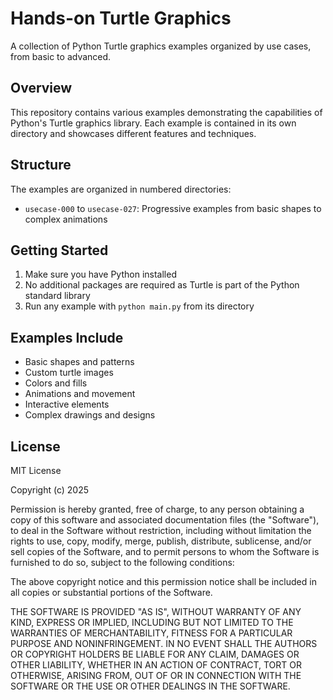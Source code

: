 # Hands-on Turtle Graphics

A collection of Python Turtle graphics examples organized by use cases, from basic to advanced.

## Overview

This repository contains various examples demonstrating the capabilities of Python's Turtle graphics library. Each example is contained in its own directory and showcases different features and techniques.

## Structure

The examples are organized in numbered directories:

- `usecase-000` to `usecase-027`: Progressive examples from basic shapes to complex animations

## Getting Started

1. Make sure you have Python installed
2. No additional packages are required as Turtle is part of the Python standard library
3. Run any example with `python main.py` from its directory

## Examples Include

- Basic shapes and patterns
- Custom turtle images
- Colors and fills
- Animations and movement
- Interactive elements
- Complex drawings and designs

## License

MIT License

Copyright (c) 2025

Permission is hereby granted, free of charge, to any person obtaining a copy
of this software and associated documentation files (the "Software"), to deal
in the Software without restriction, including without limitation the rights
to use, copy, modify, merge, publish, distribute, sublicense, and/or sell
copies of the Software, and to permit persons to whom the Software is
furnished to do so, subject to the following conditions:

The above copyright notice and this permission notice shall be included in all
copies or substantial portions of the Software.

THE SOFTWARE IS PROVIDED "AS IS", WITHOUT WARRANTY OF ANY KIND, EXPRESS OR
IMPLIED, INCLUDING BUT NOT LIMITED TO THE WARRANTIES OF MERCHANTABILITY,
FITNESS FOR A PARTICULAR PURPOSE AND NONINFRINGEMENT. IN NO EVENT SHALL THE
AUTHORS OR COPYRIGHT HOLDERS BE LIABLE FOR ANY CLAIM, DAMAGES OR OTHER
LIABILITY, WHETHER IN AN ACTION OF CONTRACT, TORT OR OTHERWISE, ARISING FROM,
OUT OF OR IN CONNECTION WITH THE SOFTWARE OR THE USE OR OTHER DEALINGS IN THE
SOFTWARE.